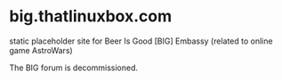 # big.thatlinuxbox.com
static placeholder site for Beer Is Good [BIG] Embassy (related to online game AstroWars)

The BIG forum is decommissioned.
